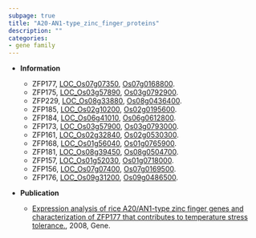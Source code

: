 ```yaml
---
subpage: true
title: "A20-AN1-type_zinc_finger_proteins"
description: ""
categories:
- gene family
---
```


* **Information**  
    + ZFP177, [LOC_Os07g07350](http://rice.plantbiology.msu.edu/cgi-bin/ORF_infopage.cgi?orf=LOC_Os07g07350), [Os07g0168800](http://rapdb.dna.affrc.go.jp/viewer/gbrowse_details/irgsp1?name=Os07g0168800).
    + ZFP175, [LOC_Os03g57890](http://rice.plantbiology.msu.edu/cgi-bin/ORF_infopage.cgi?orf=LOC_Os03g57890), [Os03g0792900](http://rapdb.dna.affrc.go.jp/viewer/gbrowse_details/irgsp1?name=Os03g0792900).
    + ZFP229, [LOC_Os08g33880](http://rice.plantbiology.msu.edu/cgi-bin/ORF_infopage.cgi?orf=LOC_Os08g33880), [Os08g0436400](http://rapdb.dna.affrc.go.jp/viewer/gbrowse_details/irgsp1?name=Os08g0436400).
    + ZFP185, [LOC_Os02g10200](http://rice.plantbiology.msu.edu/cgi-bin/ORF_infopage.cgi?orf=LOC_Os02g10200), [Os02g0195600](http://rapdb.dna.affrc.go.jp/viewer/gbrowse_details/irgsp1?name=Os02g0195600).
    + ZFP184, [LOC_Os06g41010](http://rice.plantbiology.msu.edu/cgi-bin/ORF_infopage.cgi?orf=LOC_Os06g41010), [Os06g0612800](http://rapdb.dna.affrc.go.jp/viewer/gbrowse_details/irgsp1?name=Os06g0612800).
    + ZFP173, [LOC_Os03g57900](http://rice.plantbiology.msu.edu/cgi-bin/ORF_infopage.cgi?orf=LOC_Os03g57900), [Os03g0793000](http://rapdb.dna.affrc.go.jp/viewer/gbrowse_details/irgsp1?name=Os03g0793000).
    + ZFP161, [LOC_Os02g32840](http://rice.plantbiology.msu.edu/cgi-bin/ORF_infopage.cgi?orf=LOC_Os02g32840), [Os02g0530300](http://rapdb.dna.affrc.go.jp/viewer/gbrowse_details/irgsp1?name=Os02g0530300).
    + ZFP168, [LOC_Os01g56040](http://rice.plantbiology.msu.edu/cgi-bin/ORF_infopage.cgi?orf=LOC_Os01g56040), [Os01g0765900](http://rapdb.dna.affrc.go.jp/viewer/gbrowse_details/irgsp1?name=Os01g0765900).
    + ZFP181, [LOC_Os08g39450](http://rice.plantbiology.msu.edu/cgi-bin/ORF_infopage.cgi?orf=LOC_Os08g39450), [Os08g0504700](http://rapdb.dna.affrc.go.jp/viewer/gbrowse_details/irgsp1?name=Os08g0504700).
    + ZFP157, [LOC_Os01g52030](http://rice.plantbiology.msu.edu/cgi-bin/ORF_infopage.cgi?orf=LOC_Os01g52030), [Os01g0718000](http://rapdb.dna.affrc.go.jp/viewer/gbrowse_details/irgsp1?name=Os01g0718000).
    + ZFP156, [LOC_Os07g07400](http://rice.plantbiology.msu.edu/cgi-bin/ORF_infopage.cgi?orf=LOC_Os07g07400), [Os07g0169500](http://rapdb.dna.affrc.go.jp/viewer/gbrowse_details/irgsp1?name=Os07g0169500).
    + ZFP176, [LOC_Os09g31200](http://rice.plantbiology.msu.edu/cgi-bin/ORF_infopage.cgi?orf=LOC_Os09g31200), [Os09g0486500](http://rapdb.dna.affrc.go.jp/viewer/gbrowse_details/irgsp1?name=Os09g0486500).

* **Publication**  
    + [Expression analysis of rice A20/AN1-type zinc finger genes and characterization of ZFP177 that contributes to temperature stress tolerance.](http://www.ncbi.nlm.nih.gov/pubmed?term=Expression+analysis+of+rice+A20/AN1-type+zinc+finger+genes+and+characterization+of+ZFP177+that+contributes+to+temperature+stress+tolerance.%5BTitle%5D), 2008, Gene.


